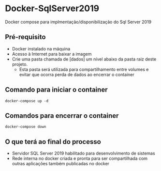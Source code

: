 # Docker-SqlServer2019
Docker compose para implmentação/disponibilização do Sql Server 2019

## Pré-requisito
- Docker instalado na máquina
- Acesso à Internet para baixar a imagem
- Crie uma pasta chamada de [dados] um nível abaixo da pasta raiz deste projeto.
  - Esta pasta será utilizada para compartilhamento entre volumes e evitar que ocorra perda de dados ao encerrar o container

## Comando para iniciar o container
```
docker-compose up -d
```

## Comandos para encerrar o container
```
docker-compose down
```

## O que terá ao final do processo
- Servidor SQL Server 2019 habilitado para desenvolvimento de sistemas
- Rede interna no docker criada e pronta para ser compartilhada com outras aplicações também publicadas no docker
